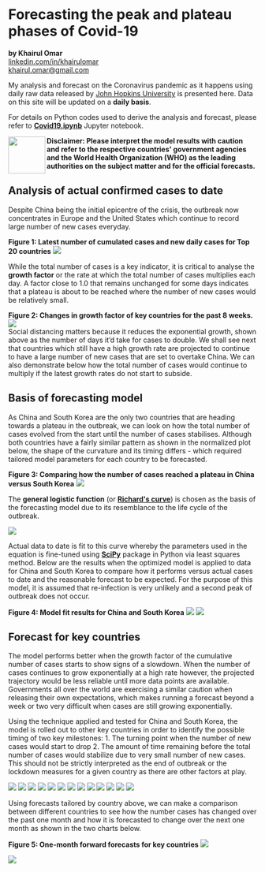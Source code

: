 # Forecasting the peak and plateau phases of Covid-19
<b>by Khairul Omar</b><br>
<a href="https://www.linkedin.com/in/khairulomar/">linkedin.com/in/khairulomar</a><br>
khairul.omar@gmail.com
<p>
My analysis and forecast on the Coronavirus pandemic as it happens using daily raw data released by <a href="https://coronavirus.jhu.edu/map.html">John Hopkins University</a> is presented here. Data on this site will be updated on a <b>daily basis</b>.
<p>
For details on Python codes used to derive the analysis and forecast, please refer to <b><a href="https://nbviewer.jupyter.org/github/khairulomar/Covid-19/blob/master/Covid19.ipynb?flush_cache=true">Covid19.ipynb</a></b> Jupyter notebook.
<p>
<img align="left" width="75" height="75" src="https://github.com/khairulomar/Covid-19/blob/master/img/disclaimer.png?raw=true"><b>Disclaimer: Please interpret the model results with caution and refer to the respective countries' government agencies and the World Health Organization (WHO) as the leading authorities on the subject matter and for the official forecasts.</b><p>
  
## Analysis of actual confirmed cases to date
Despite China being the initial epicentre of the crisis, the outbreak now concentrates in Europe and the United States which continue to record large number of new cases everyday.
<p>
<b>Figure 1: Latest number of cumulated cases and new daily cases for Top 20 countries</b>
<img src="https://github.com/khairulomar/Covid-19/blob/master/img/total_cases_bar.png?raw=true">
<p>
While the total number of cases is a key indicator, it is critical to analyse the <b>growth factor</b> or the rate at which the total number of cases multiplies each day. A factor close to 1.0 that remains unchanged for some days indicates that a plateau is about to be reached where the number of new cases would be relatively small.
<p>
<b>Figure 2: Changes in growth factor of key countries for the past 8 weeks.</b><br>
<img src="https://github.com/khairulomar/Covid-19/blob/master/img/growth.png?raw=true"><br>
Social distancing matters because it reduces the exponential growth, shown above as the number of days it’d take for cases to double. We shall see next that countries which still have a high growth rate are projected to continue to have a large number of new cases that are set to overtake China. We can also demonstrate below how the total number of cases would continue to multiply if the latest growth rates do not start to subside.

## Basis of forecasting model
As China and South Korea are the only two countries that are heading towards a plateau in the outbreak, we can look on how the total number of cases evolved from the start until the number of cases stabilises. Although both countries have a fairly similar pattern as shown in the normalized plot below, the shape of the curvature and its timing differs - which required tailored model parameters for each country to be forecasted.
<p>
<b>Figure 3: Comparing how the number of cases reached a plateau in China versus South Korea</b>
<img src="https://github.com/khairulomar/Covid-19/blob/master/img/china_korea.png?raw=true">
<p>
The <b>general logistic function</b> (or <b><a href="https://en.wikipedia.org/wiki/Generalised_logistic_function">Richard's curve</a></b>) is chosen as the basis of the forecasting model due to its resemblance to the life cycle of the outbreak.
<p>
<img src="https://github.com/khairulomar/Covid-19/blob/master/img/richards_curve.PNG?raw=true">
<p>
Actual data to date is fit to this curve whereby the parameters used in the equation is fine-tuned using <a href="https://docs.scipy.org/doc/scipy/reference/generated/scipy.optimize.curve_fit.html"><b>SciPy</b></a> package in Python via least squares method. Below are the results when the optimized model is applied to data for China and South Korea to compare how it performs versus actual cases to date and the reasonable forecast to be expected. For the purpose of this model, it is assumed that re-infection is very unlikely and a second peak of outbreak does not occur.
<p>
<b>Figure 4: Model fit results for China and South Korea</b>
<img src="https://github.com/khairulomar/Covid-19/blob/master/img/forecast_China_latest.png?raw=true">
<img src="https://github.com/khairulomar/Covid-19/blob/master/img/forecast_South_Korea_latest.png?raw=true">
  
## Forecast for key countries
The model performs better when the growth factor of the cumulative number of cases starts to show signs of a slowdown. When the number of cases continues to grow exponentially at a high rate however, the projected trajectory would be less reliable until more data points are available. Governments all over the world are exercising a similar caution when releasing their own expectations, which makes running a forecast beyond a week or two very difficult when cases are still growing exponentially.
<p>
Using the technique applied and tested for China and South Korea, the model is rolled out to other key countries in order to identify the possible timing of two key milestones:
  1. The turning point when the number of new cases would start to drop 
  2. The amount of time remaining before the total number of cases would stabilize due to very small number of new cases. This should not be strictly interpreted as the end of outbreak or the lockdown measures for a given country as there are other factors at play.
<p>
<img src="https://github.com/khairulomar/Covid-19/blob/master/img/forecast_Spain.png?raw=true">
<img src="https://github.com/khairulomar/Covid-19/blob/master/img/forecast_Italy.png?raw=true">
<img src="https://github.com/khairulomar/Covid-19/blob/master/img/forecast_France.png?raw=true">
<img src="https://github.com/khairulomar/Covid-19/blob/master/img/forecast_Germany.png?raw=true">
<img src="https://github.com/khairulomar/Covid-19/blob/master/img/forecast_United_States.png?raw=true">
<img src="https://github.com/khairulomar/Covid-19/blob/master/img/forecast_United_Kingdom.png?raw=true">
<img src="https://github.com/khairulomar/Covid-19/blob/master/img/forecast_Turkey.png?raw=true">
<img src="https://github.com/khairulomar/Covid-19/blob/master/img/forecast_Iran.png?raw=true">
<img src="https://github.com/khairulomar/Covid-19/blob/master/img/forecast_Belgium.png?raw=true">
<img src="https://github.com/khairulomar/Covid-19/blob/master/img/forecast_Switzerland.png?raw=true">
<img src="https://github.com/khairulomar/Covid-19/blob/master/img/forecast_Sweden.png?raw=true">
<img src="https://github.com/khairulomar/Covid-19/blob/master/img/forecast_Malaysia.png?raw=true">
<img src="https://github.com/khairulomar/Covid-19/blob/master/img/forecast_Australia.png?raw=true">
<p>
Using forecasts tailored by country above, we can make a comparison between different countries to see how the number cases has changed over the past one month and how it is forecasted to change over the next one month as shown in the two charts below.
<p>
<b>Figure 5: One-month forward forecasts for key countries</b>
<img src="https://github.com/khairulomar/Covid-19/blob/master/img/forecast_multicountries_daily_new_cases.png">
<p>
<img src="https://github.com/khairulomar/Covid-19/blob/master/img/forecast_multicountries_total_cumulated_cases.png">
